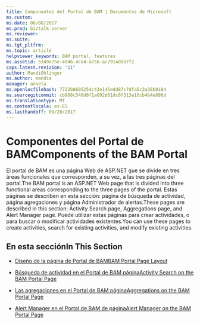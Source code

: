 ```yaml
---
title: Componentes del Portal de BAM | Documentos de Microsoft
ms.custom: 
ms.date: 06/08/2017
ms.prod: biztalk-server
ms.reviewer: 
ms.suite: 
ms.tgt_pltfrm: 
ms.topic: article
helpviewer_keywords: BAM portal, features
ms.assetid: 5349e75e-4946-4ce4-a756-ac7914ddb7f2
caps.latest.revision: "11"
author: MandiOhlinger
ms.author: mandia
manager: anneta
ms.openlocfilehash: 7722b8605254c43e145edd87c7dfa5c3a38b0184
ms.sourcegitcommit: cb908c540d8f1a692d01dc8f313e16cb4b4e696d
ms.translationtype: MT
ms.contentlocale: es-ES
ms.lasthandoff: 09/20/2017
---
```

# <a name="components-of-the-bam-portal"></a><span data-ttu-id="4e6aa-102">Componentes del Portal de BAM</span><span class="sxs-lookup"><span data-stu-id="4e6aa-102">Components of the BAM Portal</span></span>
<span data-ttu-id="4e6aa-103">El portal de BAM es una página Web de ASP.NET que se divide en tres áreas funcionales que corresponden, a su vez, a las tres páginas del portal.</span><span class="sxs-lookup"><span data-stu-id="4e6aa-103">The BAM portal is an ASP.NET Web page that is divided into three functional areas corresponding to the three pages of the portal.</span></span> <span data-ttu-id="4e6aa-104">Estas páginas se describen en esta sección: página de búsqueda de actividad, página agregaciones y página Administrador de alertas.</span><span class="sxs-lookup"><span data-stu-id="4e6aa-104">These pages are described in this section: Activity Search page, Aggregations page, and Alert Manager page.</span></span> <span data-ttu-id="4e6aa-105">Puede utilizar estas páginas para crear actividades, o para buscar o modificar actividades existentes.</span><span class="sxs-lookup"><span data-stu-id="4e6aa-105">You can use these pages to create activities, search for existing activities, and modify existing activities.</span></span>  
  
## <a name="in-this-section"></a><span data-ttu-id="4e6aa-106">En esta sección</span><span class="sxs-lookup"><span data-stu-id="4e6aa-106">In This Section</span></span>  
  
-   [<span data-ttu-id="4e6aa-107">Diseño de la página de Portal de BAM</span><span class="sxs-lookup"><span data-stu-id="4e6aa-107">BAM Portal Page Layout</span></span>](../core/bam-portal-page-layout.md)  
  
-   [<span data-ttu-id="4e6aa-108">Búsqueda de actividad en el Portal de BAM página</span><span class="sxs-lookup"><span data-stu-id="4e6aa-108">Activity Search on the BAM Portal Page</span></span>](../core/activity-search-on-the-bam-portal-page.md)  
  
-   [<span data-ttu-id="4e6aa-109">Las agregaciones en el Portal de BAM página</span><span class="sxs-lookup"><span data-stu-id="4e6aa-109">Aggregations on the BAM Portal Page</span></span>](../core/aggregations-on-the-bam-portal-page.md)  
  
-   [<span data-ttu-id="4e6aa-110">Alert Manager en el Portal de BAM de página</span><span class="sxs-lookup"><span data-stu-id="4e6aa-110">Alert Manager on the BAM Portal Page</span></span>](../core/alert-manager-on-the-bam-portal-page.md)